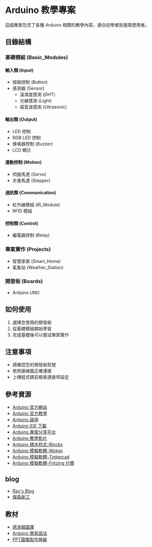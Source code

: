 # Arduino 教學專案

這個專案包含了各種 Arduino 相關的教學內容，適合初學者到進階使用者。

## 目錄結構

### 基礎模組 (Basic_Modules)
#### 輸入類 (Input)
- 按鈕控制 (Button)
- 感測器 (Sensor)
  - 溫濕度感測 (DHT)
  - 光線感測 (Light)
  - 超音波感測 (Ultrasonic)

#### 輸出類 (Output)
- LED 控制
- RGB LED 控制
- 蜂鳴器控制 (Buzzer)
- LCD 顯示

#### 運動控制 (Motion)
- 伺服馬達 (Servo)
- 步進馬達 (Stepper)

#### 通訊類 (Communication)
- 紅外線模組 (IR_Module)
- RFID 模組

#### 控制類 (Control)
- 繼電器控制 (Relay)

### 專案實作 (Projects)
- 智慧家居 (Smart_Home)
- 氣象站 (Weather_Station)

### 開發板 (Boards)
- Arduino UNO

## 如何使用

1. 選擇您使用的開發板
2. 從基礎模組開始學習
3. 完成基礎後可以嘗試專案實作

## 注意事項

- 請確認您的開發板型號
- 依照接線圖正確連接
- 上傳程式碼前檢查連接埠設定

## 參考資源

- [Arduino 官方網站](https://www.arduino.cc/)
- [Arduino 官方教學](https://docs.arduino.cc/learn/)
- [Arduino 論壇](https://forum.arduino.cc/)
- [Arduino IDE 下載](https://www.arduino.cc/en/software)
- [Arduino 專案分享平台](https://create.arduino.cc/projecthub)
- [Arduino 教學影片](https://www.youtube.com/playlist?list=PLdckmk1Jf8MYOED98iY13wdGi52h-O69X)
- [Arduino 積木程式-Blocks](https://www.arduinoblocks.com/)
- [Arduino 模擬軟體-Wokwi](https://wokwi.com/projects/new/arduino-uno)
- [Arduino 模擬軟體-Tinkercad](https://www.tinkercad.com/dashboard)
- [Arduino 模擬軟體-Fritzing 付費](https://circuitpython.org/)

## blog

- [Ray's Blog](https://sites.google.com/view/rayarduino)
- [傑森創工](https://blog.jmaker.com.tw/)

## 教材
- [感測器圖庫](https://www.gettyimages.de/grafiken/sensor-icon)
- [Arduino 簡易語法](https://ming-shian.blogspot.com/2013/09/arduino.html)
- [PPT圖像製作神器](https://www.napkin.ai/)
